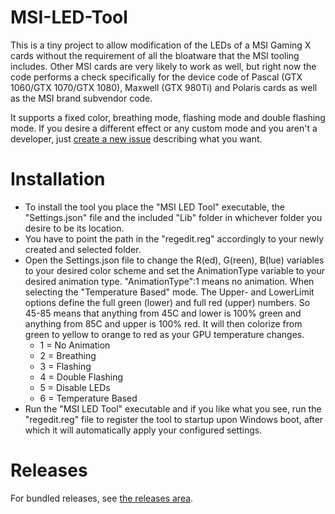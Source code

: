 # MSI-LED-Tool
This is a tiny project to allow modification of the LEDs of a MSI Gaming X cards without the requirement of all the bloatware that the MSI tooling includes. Other MSI cards are very likely to work as well, but right now the code performs a check specifically for the device code of Pascal (GTX 1060/GTX 1070/GTX 1080), Maxwell (GTX 980Ti) and Polaris cards as well as the MSI brand subvendor code.

It supports a fixed color, breathing mode, flashing mode and double flashing mode. If you desire a different effect or any custom mode and you aren't a developer, just [create a new issue](https://github.com/Vipeax/MSI-LED-Tool/issues/new) describing what you want.

# Installation
* To install the tool you place the "MSI LED Tool" executable, the "Settings.json" file and the included "Lib" folder in whichever folder you desire to be its location.
* You have to point the path in the "regedit.reg" accordingly to your newly created and selected folder.
* Open the Settings.json file to change the R(ed), G(reen), B(lue) variables to your desired color scheme and set the AnimationType variable to your desired animation type. "AnimationType":1 means no animation. When selecting the "Temperature Based" mode. The Upper- and LowerLimit options define the full green (lower) and full red (upper) numbers. So 45-85 means that anything from 45C and lower is 100% green and anything from 85C and upper is 100% red. It will then colorize from green to yellow to orange to red as your GPU temperature changes.
	* 1 = No Animation
	* 2 = Breathing
	* 3 = Flashing
	* 4 = Double Flashing
	* 5 = Disable LEDs
	* 6 = Temperature Based
* Run the "MSI LED Tool" executable and if you like what you see, run the "regedit.reg" file to register the tool to startup upon Windows boot, after which it will automatically apply your configured settings.

# Releases
For bundled releases, see [the releases area](https://github.com/Vipeax/MSI-LED-Tool/releases).